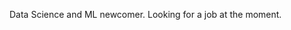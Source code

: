 Data Science and ML newcomer. Looking for a job at the moment.
<!---
lefthand67/lefthand67 is a ✨ special ✨ repository because its `README.md` (this file) appears on your GitHub profile.
You can click the Preview link to take a look at your changes.
--->
